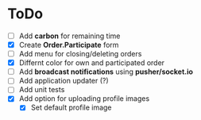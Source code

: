 # ToDo
- [ ] Add __carbon__ for remaining time
- [x] Create __Order.Participate__ form
- [ ] Add menu for closing/deleting orders
- [x] Differnt color for own and participated order
- [ ] Add __broadcast notifications__ using __pusher/socket.io__
- [ ] Add application updater (?)
- [ ] Add unit tests
- [x] Add option for uploading profile images
    - [x] Set default profile image
